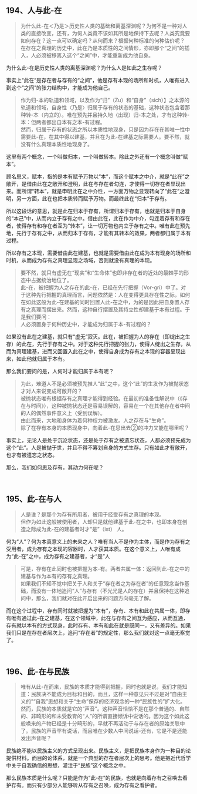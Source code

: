 <h2>194、人与此-在</h2><blockquote data-pid="Luml4HHV">为什么此-在＜乃是＞历史性人类的基础和离基深渊呢？为何不是一种对人类的直接改变，还有，为何人类竟不该如其所是地保持下去呢？人类究竟要如何存在？这一点可以确定吗？从何而来？根据何种标准的何种估价呢？<br>在存在之真理的历史中，此在乃是本质性的之间情形，亦即那个“之间”的插入，人必须被移离入这个“之间”中，才能重新成为他自身。</blockquote><p data-pid="vG_THxZ0">为什么此-在是历史性人类的离基深渊呢？为什么人是如此之生存呢？</p><p data-pid="fuFsi-yA">事实上“此在”是存在者与存有的“之间”，他是存有本现的场所和时机，人唯有进入到这个“之间”的张力结构中，才能成为他自己。</p><blockquote data-pid="iOuoeNU2">作为归-本的轨道和领域，以及作为“归”（Zu）和“自身”（sich）】之本源的轨道和领域，自身性〈乃是〉归属于存有的状态的基础，这种状态包含着那种转-本（内立的）。唯在预先并且持久地〈出现）归-本之处，才有这种转-本：但两者都出自本有之本-有过程。<br>然而，归属于存有的状态之所以本质性地现身，只是因为存在在其唯一性中需要此-在，在其中得以建基，并且在为此-在建基之际需要人。要不然，就没有什么真理本质性地现身了。</blockquote><p data-pid="roxkXwQZ">这里有两个概念，一个叫做归本，一个叫做转本。除此之外还有一个概念叫做“赋本”。</p><p data-pid="cm_QmidL">顾名思义，赋本，指的是本有赋予万物以“本”，而这个赋本之中介，就是“此在”之敞开，是借由此在之敞开和澄明，此在与存在者勾连，才使得一切存在者显现出来。而所谓“转本”，就是申明此在之中介性，一方面万物之显现转向了“此在”之澄明，另一方面，此在也把本质转而赋予万物。而最终此在“归本”于存有。</p><p data-pid="Vg_kWmd0">所以这段话的意思，就是此在归本于存有，所谓归本于存有，也就是归本于自身的“本己”中，从而内立于存有之中。借由此在，此在作为中介，勾连着存有和存在者，使得存有和存在者互为“转本”，让一切万物也内立于存有之中。唯有此在预先地，先行于存有之中，从而归本于存有，才能有其转本的效果，两者都归属于本有过程。</p><p data-pid="EgmDf3NQ">所以存有之本现，需要借由此在建基，也就是需要借由此在成为本有现身的场所和时机，从而成为存有之真理显现之场域，否则就没有真理的本现。</p><blockquote data-pid="4EuNckos">要不然，就只有虚无在“现实”和“生命体”也即非存在者的近处的最棘手的形态中占据统治地位了。<br>此-在，被把握为人之存在的此-在，已经在先行把握（Vor-gri）中了。对于这种先行把握的真理而言，问题依然是：人在变得更具存在性之际，如何在如此这般为此-在建基的同时回置人此-在之中，为的是因此把自身置人存有之真理而摆出来。然而，这种自行摆置及其持立性却建基于本有过程。于是我们要问：<br>人必须置身于何种历史中，才能成为归属于本-有过程的？</blockquote><p data-pid="y1D8v5Xg">如果没有此在之建基，就只有“虚无”寂灭。此在，被把握为人的存在（即绽出之生存）的此在，先行于存有之中。对于这种先行把握的张力，使得人绽出之生存，从而为真理建基，进而又回置入此在之中，使得自身成为存有之本现的容器呈现出来，如此他就归属于本有。</p><p data-pid="LAC9aI0b">那么我们要问的是，人何时才能归属于本有呢？</p><blockquote data-pid="6TzsHqkr">为此，难道人不是必须被预先推人“此”之中，这个“此”的生发作为被抛状态才对人来说变成可敞开的？<br>被抛状态唯有根据存有之真理才能得到经验。在最初的准备性解说中（《存在与时间》），这种被抛状态还是容易误解的，容易在一个在其他存在者中间的人的偶然事件意义上〈受到误解）。<br>由此而来，大地和身体为着何种权力被激发。人之存在与“生命”。<br>除了在存有本身的本质现身中，向着此-在思出去②的冲力又能在哪里呢？</blockquote><p data-pid="hu44YhTl">事实上，无论人是处于沉沦状态，还是处于存有之被遗忘状态，人都必须预先成为这个“此”。人是被抛于世，并且不得不筹划自身的方式生存。只有如此才有敞开，也才有被遗忘之状态。</p><p data-pid="fZYtP1kZ">那么，我们如何思及存有，其动力何在呢？</p><p><br></p><h2>195、此-在与人</h2><blockquote data-pid="tFFJt2rX">人是谁？是那个为存有所用者，被用于经受存有之真理的本现。<br>但作为如此这般被使用者，人却只是就他建基于此-在之中，也即本身在创造之际成为此-在的建基者时才“是”（ist） 人。</blockquote><p data-pid="oA7FL5Qq">何为“人”？何为本真意义上的未来之人？唯有当人不是作为主体，而是作为存有之受用者，成为存有之本现的容器时，人才获其本质。在这个意义上，人唯有成为“此-在”之中，成为存有之建基者，才“是”人</p><blockquote data-pid="wQ1ZYIXQ">可是，存有在此同时也被把握为本-有。两者共属一体：返回到此-在之中的建基与作为本有的存有之真理。<br>如果我们不知不觉中把关于人和关于“存在者之为存在者”的任意观念当作基础，而没有一体地追问“人”与存有（不光光是人的存在）并且保持在这种追问中，那么，我们就对在此开启出来的问题方向毫无了解。</blockquote><p data-pid="SnN-ht9x">而在这个过程中，存有同时就被把握为“本有”，存有、本有和此在共属一体，即存有唯有通过此-在之建基，在这个领域中，此在与存有之间互为感应，从而互通，存有就以本有的方式现身，此时存有、本有和此在就是既同一，又有差异的。如果我们只是在存在者层次上，追问“存在者”的规定性，那么我们就对这一点毫无察觉了。</p><p><br></p><h2>196、此-在与民族</h2><blockquote data-pid="1i_y-yrs">唯有从此-在而来，民族的本质才能得到把握，同时也就是说，我们才能知道：民族决不能成为目标和目的，而且，这样一种意见只不过是对“自由主义的”“自我”思想和关于“生命”保存的经济观念的一种“民族性的”扩大化。<br>然而，民族的本质就是它的“声音”。这种声音恰恰不是在那个普通的、自然的、非畸形的和未受教育的“人”的所谓直接倾诉中说话的。因为这个如此这般唤来的产物已经是十分畸形的，早就不再活动于与存在者的原始关联中了。民族的声音罕有说话，而且唯在少数人中间说话-还有，它是不是还能发出声音呢？</blockquote><p data-pid="h-Afci5n">民族绝不能以民族主义的方式呈现出来。民族主义，是把民族本身作为一种目的论提供材料。而目的论体系，就是一个典型的存在者层次上的思考。他是把近代哲学中关于自我确信的思想，灌注于“民族”这个概念之中。</p><p data-pid="IhNp6wV0">那么民族本质是什么呢？只能是作为“此-在”的民族，也就是向着存有之召唤去看护存有。而只有少部分人能够听从存有之召唤，成为存有之看护者。</p><p></p>